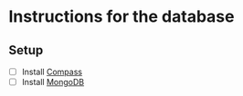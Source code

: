 # Instructions for the database 

## Setup 
- [ ] Install [Compass](https://docs.mongodb.com/compass/master/install/)
- [ ] Install [MongoDB](https://docs.mongodb.com/manual/administration/install-community/)
